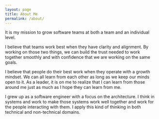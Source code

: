 ```yaml
---
layout: page
title: About Me
permalink: /about/
---
```


It is my mission to grow software teams at both a team and an individual level.

I believe that teams work best when they have clarity and alignment. By working on those two things, we can build the trust needed to work together smoothly and with confidence that we are working on the same goals.

I believe that people do their best work when they operate with a growth mindset. We can all learn from each other as long as we keep our minds open to it. As a leader, it is on me to realize that I can learn from those around me just as much as I hope they can learn from me.

I grew up as a software engineer with a focus on the architecture. I think in systems and work to make those systems work well together and work for the people interacting with them. I apply this kind of thinking in both technical and non-technical domains.
